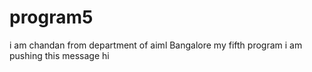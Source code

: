 # program5
i am chandan from department of aiml
Bangalore
my fifth program
i am pushing this message
hi
